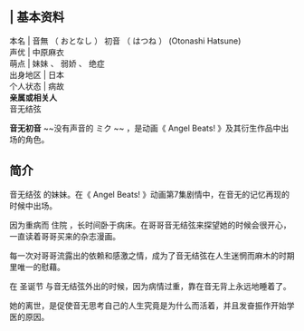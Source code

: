 |  **基本资料**  
---  
本名  |  音無  （  おとなし  ）  初音  （  はつね  ）  (Otonashi Hatsune)   
声优  |  中原麻衣   
萌点  |  妹妹  、  弱娇  、  绝症   
出身地区  |  日本   
个人状态  |  病故   
**亲属或相关人**  
音无结弦  
  
**音无初音** ~~没有声音的 ミク  ~~ ，是动画《  Angel Beats!  》及其衍生作品中出场的角色。

##  简介

音无结弦  的妹妹。在《  Angel Beats!  》动画第7集剧情中，在音无的记忆再现的时候中出场。

因为重病而  住院  ，长时间卧于病床。在哥哥音无结弦来探望她的时候会很开心，一直读着哥哥买来的杂志漫画。

每一次对哥哥流露出的依赖和感激之情，成为了音无结弦在人生迷惘而麻木的时期里唯一的慰藉。

在  圣诞节  与音无结弦外出的时候，因为病情过重，靠在音无背上永远地睡着了。

她的离世，是促使音无思考自己的人生究竟是为什么而活着，并且发奋振作开始学医的原因。

